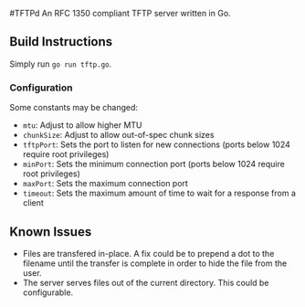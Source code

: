 #TFTPd
An RFC 1350 compliant TFTP server written in Go. 

## Build Instructions
Simply run `go run tftp.go`.

### Configuration
Some constants may be changed:
* `mtu`: Adjust to allow higher MTU
* `chunkSize`: Adjust to allow out-of-spec chunk sizes
* `tftpPort`: Sets the port to listen for new connections (ports below 1024 require root privileges)
* `minPort`: Sets the minimum connection port (ports below 1024 require root privileges)
* `maxPort`: Sets the maximum connection port
* `timeout`: Sets the maximum amount of time to wait for a response from a client

## Known Issues
* Files are transfered in-place. A fix could be to prepend a dot to the filename until the transfer is complete in order to hide the file from the user. 
* The server serves files out of the current directory. This could be configurable.

